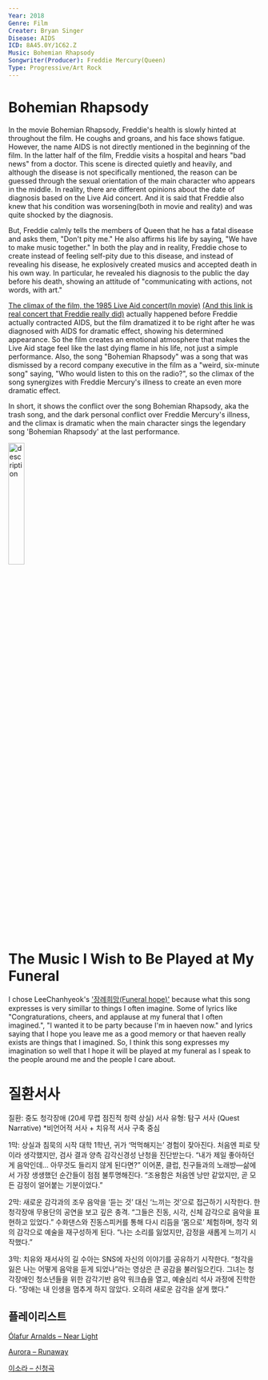 ```yaml
---
Year: 2018
Genre: Film
Creater: Bryan Singer
Disease: AIDS
ICD: 8A45.0Y/1C62.Z
Music: Bohemian Rhapsody
Songwriter(Producer): Freddie Mercury(Queen)
Type: Progressive/Art Rock
---
```


# Bohemian Rhapsody

In the movie Bohemian Rhapsody, Freddie's health is slowly hinted at throughout the film. He coughs and groans, and his face shows fatigue. However, the name AIDS is not directly mentioned in the beginning of the film. In the latter half of the film, Freddie visits a hospital and hears "bad news" from a doctor. This scene is directed quietly and heavily, and although the disease is not specifically mentioned, the reason can be guessed through the sexual orientation of the main character who appears in the middle. In reality, there are different opinions about the date of diagnosis based on the Live Aid concert. And it is said that Freddie also knew that his condition was worsening(both in movie and reality) and was quite shocked by the diagnosis.

But, Freddie calmly tells the members of Queen that he has a fatal disease and asks them, "Don't pity me." He also affirms his life by saying, "We have to make music together." In both the play and in reality, Freddie chose to create instead of feeling self-pity due to this disease, and instead of revealing his disease, he explosively created musics and accepted death in his own way. In particular, he revealed his diagnosis to the public the day before his death, showing an attitude of "communicating with actions, not words, with art." 

[The climax of the film, the 1985 Live Aid concert(In movie)](https://www.youtube.com/watch?v=QXbqiAZgeCE) [(And this link is real concert that Freddie really did)](https://www.youtube.com/watch?v=vbvyNnw8Qjg) actually happened before Freddie actually contracted AIDS, but the film dramatized it to be right after he was diagnosed with AIDS for dramatic effect, showing his determined appearance. So the film creates an emotional atmosphere that makes the Live Aid stage feel like the last dying flame in his life, not just a simple performance. Also, the song "Bohemian Rhapsody" was a song that was dismissed by a record company executive in the film as a "weird, six-minute song" saying, "Who would listen to this on the radio?", so the climax of the song synergizes with Freddie Mercury's illness to create an even more dramatic effect.

In short, it shows the conflict over the song Bohemian Rhapsody, aka the trash song, and the dark personal conflict over Freddie Mercury's illness, and the climax is dramatic when the main character sings the legendary song 'Bohemian Rhapsody' at the last performance.

<img src="./kwak_junyeong_img.png" alt="description" style="width:25%;" />


# The Music I Wish to Be Played at My Funeral

I chose LeeChanhyeok's ['장례희망(Funeral hope)'](https://www.youtube.com/watch?v=iIn_1_XDuBM) because what this song expresses is very simillar to things I often imagine.
Some of lyrics like "Congraturations, cheers, and applause at my funeral that I often imagined.", "I wanted it to be party because I'm in haeven now." and lyrics saying that I hope you leave me as a good memory or that haeven really exists are things that I imagined. So, I think this song expresses my imagination so well that I hope it will be played at my funeral as I speak to the people around me and the people I care about.


# 질환서사
질환: 중도 청각장애 (20세 무렵 점진적 청력 상실)
서사 유형: 탐구 서사 (Quest Narrative)
*비언어적 서사 + 치유적 서사 구축 중심

1막: 상실과 침묵의 시작
대학 1학년, 귀가 ‘먹먹해지는’ 경험이 잦아진다. 처음엔 피로 탓이라 생각했지만, 검사 결과 양측 감각신경성 난청을 진단받는다.
“내가 제일 좋아하던 게 음악인데… 아무것도 들리지 않게 된다면?”
이어폰, 클럽, 친구들과의 노래방—삶에서 가장 생생했던 순간들이 점점 불투명해진다.
“조용함은 처음엔 낭만 같았지만, 곧 모든 감정이 얼어붙는 기분이었다.”

2막: 새로운 감각과의 조우
음악을 ‘듣는 것’ 대신 ‘느끼는 것’으로 접근하기 시작한다.
한 청각장애 무용단의 공연을 보고 깊은 충격. “그들은 진동, 시각, 신체 감각으로 음악을 표현하고 있었다.”
수화댄스와 진동스피커를 통해 다시 리듬을 ‘몸으로’ 체험하며, 청각 외의 감각으로 예술을 재구성하게 된다.
“나는 소리를 잃었지만, 감정을 새롭게 느끼기 시작했다.”

3막: 치유와 재서사의 길
수아는 SNS에 자신의 이야기를 공유하기 시작한다.
“청각을 잃은 나는 어떻게 음악을 듣게 되었나”라는 영상은 큰 공감을 불러일으킨다.
그녀는 청각장애인 청소년들을 위한 감각기반 음악 워크숍을 열고, 예술심리 석사 과정에 진학한다.
“장애는 내 인생을 멈추게 하지 않았다. 오히려 새로운 감각을 살게 했다.”

## 플레이리스트
[Ólafur Arnalds – Near Light](https://youtu.be/0kYc55bXJFI)

[Aurora – Runaway](https://youtu.be/adLVwBeUIy4)

[이소라 – 신청곡](https://youtu.be/DpaNMX7wc2k)
